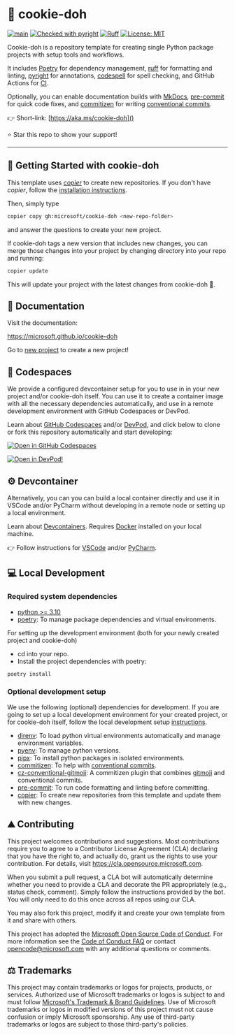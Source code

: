 # :cookie: cookie-doh

[![main](https://github.com/microsoft/cookie-doh/actions/workflows/main.yml/badge.svg)](https://github.com/microsoft/cookie-doh/actions/workflows/main.yml)
[![Checked with pyright](https://microsoft.github.io/pyright/img/pyright_badge.svg)](https://microsoft.github.io/pyright/)
[![Ruff](https://img.shields.io/endpoint?url=https://raw.githubusercontent.com/astral-sh/ruff/main/assets/badge/v2.json)](https://github.com/astral-sh/ruff)
[![License: MIT](https://img.shields.io/badge/License-MIT-yellow.svg)](https://opensource.org/licenses/MIT)

Cookie-doh is a repository template for creating single Python package projects with setup tools and workflows.

It includes [Poetry](https://python-poetry.org/) for dependency management,
[ruff](https://github.com/astral-sh/ruff) for formatting and linting,
[pyright](https://github.com/microsoft/pyright) for annotations,
[codespell](https://github.com/codespell-project/codespell) for spell checking,
and GitHub Actions for [CI](https://en.wikipedia.org/wiki/Continuous_integration).

Optionally, you can enable documentation builds with
[MkDocs](https://squidfunk.github.io/mkdocs-material/),
[pre-commit](https://pre-commit.com/) for quick code fixes, and
[commitizen](https://commitizen-tools.github.io/commitizen/)
for writing [conventional commits](https://www.conventionalcommits.org/).

:point_right: Short-link: [https://aka.ms/cookie-doh]()

:star: Star this repo to show your support!

-----------------------------------------------------------------

## :rocket: Getting Started with cookie-doh

This template uses [_copier_](https://github.com/copier-org/copier) to create new repositories.
If you don't have _copier_, follow the [installation instructions](https://copier.readthedocs.io/en/stable/#installation).

Then, simply type

```bash
copier copy gh:microsoft/cookie-doh <new-repo-folder>
```
and answer the questions to create your new project.

If cookie-doh tags a new version that includes new changes, you can merge those changes
into your project by changing directory into your repo and running:
```bash
copier update
```
This will update your project with the latest changes from cookie-doh :cookie:.


## :notebook_with_decorative_cover: Documentation

Visit the documentation:

https://microsoft.github.io/cookie-doh

Go to [new project](https://microsoft.github.io/cookie-doh/getting_started)
to create a new project!


## :space_invader: Codespaces

We provide a configured devcontainer setup for you to use in in your new project and/or cookie-doh itself.
You can use it to create a container image with all the necessary dependencies automatically,
and use in a remote development environment with GitHub Codespaces or DevPod.

Learn about [GitHub Codespaces](https://docs.github.com/en/codespaces) and/or [DevPod](https://devpod.sh/),
and click below to clone or fork this repository automatically and start developing:

[![Open in GitHub Codespaces](https://github.com/codespaces/badge.svg)](https://codespaces.new/{{organization}}/{{project_name}})

[![Open in DevPod!](https://devpod.sh/assets/open-in-devpod.svg)](https://devpod.sh/open#https://github.com/{{organization}}/{{project_name}})


## :gear: Devcontainer

Alternatively, you can you can build a local container directly and use it in VSCode and/or
PyCharm without developing in a remote node or setting up a local environment.

Learn about [Devcontainers](https://containers.dev/).
Requires [Docker](https://www.docker.com/get-started/) installed on your local machine.

:point_right: Follow instructions for [VSCode](https://code.visualstudio.com/docs/devcontainers/tutorial)
and/or [PyCharm](https://www.jetbrains.com/help/pycharm/connect-to-devcontainer.html).


## :computer: Local Development

### Required system dependencies

* [python >= 3.10](https://www.python.org/)
* [poetry](https://python-poetry.org/): To manage package dependencies and virtual environments.

For setting up the development environment (both for your newly created project and cookie-doh)

* cd into your repo.
* Install the project dependencies with poetry:
```bash
poetry install
```

### Optional development setup

We use the following (optional) dependencies for development.
If you are going to set up a local development environment for your created project, or for cookie-doh
itself, follow the local development setup [instructions](https://microsoft.github.io/cookie-doh/dev_setup).

* [direnv](https://direnv.net/):  To load python virtual environments automatically and manage environment variables.
* [pyenv](https://github.com/pyenv/pyenv): To manage python versions.
* [pipx](https://pipxproject.github.io/pipx/): To install python packages in isolated environments.
* [commitizen](https://commitizen-tools.github.io/commitizen/): To help with [conventional commits](https://www.conventionalcommits.org/en/v1.0.0/).
* [cz-conventional-gitmoji](https://github.com/ljnsn/cz-conventional-gitmoji): A commitizen plugin that combines [gitmoji](https://gitmoji.dev/) and conventional commits.
* [pre-commit](https://pre-commit.com/): To run code formatting and linting before committing.
* [copier](https://copier.readthedocs.io/en/stable/): To create new repositories from this template
and update them with new changes.


## :mountain: Contributing

This project welcomes contributions and suggestions. Most contributions require you to agree to a
Contributor License Agreement (CLA) declaring that you have the right to, and actually do, grant us
the rights to use your contribution. For details, visit https://cla.opensource.microsoft.com.

When you submit a pull request, a CLA bot will automatically determine whether you need to provide
a CLA and decorate the PR appropriately (e.g., status check, comment). Simply follow the instructions
provided by the bot. You will only need to do this once across all repos using our CLA.

You may also fork this project, modify it and create your own template from it and share with others.

This project has adopted the [Microsoft Open Source Code of Conduct](https://opensource.microsoft.com/codeofconduct/).
For more information see the [Code of Conduct FAQ](https://opensource.microsoft.com/codeofconduct/faq/) or
contact [opencode@microsoft.com](mailto:opencode@microsoft.com) with any additional questions or comments.


## :balance_scale: Trademarks

This project may contain trademarks or logos for projects, products, or services. Authorized use of Microsoft
trademarks or logos is subject to and must follow
[Microsoft's Trademark & Brand Guidelines](https://www.microsoft.com/en-us/legal/intellectualproperty/trademarks/usage/general).
Use of Microsoft trademarks or logos in modified versions of this project must not cause confusion or imply Microsoft sponsorship.
Any use of third-party trademarks or logos are subject to those third-party's policies.
